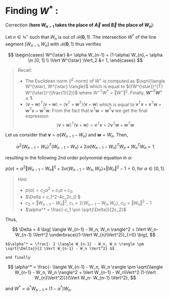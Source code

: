 # Finding $W^*$ :

Correction (**here $W_{n-1}$ takes the place of $\vec{A}$ and $\vec{B}$ the place of $W_{n}$**):

Let $n \in \mathbb{N}^{\star}$ such that $W_n$ is out of $\mathcal{B}(\mathbf{0}, 1)$.  The intersection $W^*$ of the line segment $[W_{n-1}, W_{n}]$ with $\mathcal{B}(\mathbf{0}, 1)$ thus verifies

$$
    \begin{cases}
        W^{\star} &= \alpha W_{n-1} + (1-\alpha) W_{n},~ \alpha \in [0, 1] \\
        \Vert W^{\star} \Vert_2 &= 1,
    \end{cases}
$$

> Recall:
> - The Euclidean norm ($l^2$-norm) of $W^{\star}$ is computed as $\sqrt{\langle W^{\star}, W^{\star} \rangle}$ which is equal to $({W^{\star}}^{T}  W^{\star})^{\frac{1}{2}}$ where ${W^{\star}}^{T}  W^*= \Vert W^{\star} \Vert^2$. Finally, **${W^{\star}}^{T}  W^{\star} = 1$**. 
> - $(\mathbf{v}+ \mathbf{w})^T(\mathbf{v}+ \mathbf{w})=(\mathbf{v}^T+ \mathbf{w}^T)(\mathbf{v}+ \mathbf{w})$ which is equal to $\mathbf{v}^T\mathbf{v}+\mathbf{v}^T\mathbf{w}+\mathbf{w}^T\mathbf{v} + \mathbf{w}^T \mathbf{w}$. From the fact that $\mathbf{v}^T\mathbf{w}=\mathbf{w}^T\mathbf{v}$ we get the final expression $$(\mathbf{v}+ \mathbf{w})^T(\mathbf{v}+ \mathbf{w})=\mathbf{v}^T\mathbf{v}+2\mathbf{v}^T\mathbf{w}+\mathbf{w}^T \mathbf{w}$$

Let us consider that $\mathbf{v}= \alpha (W_{n-1}- W_{n})$ and $\mathbf{w}= W_{n}$. Then, 

$$\alpha^{2} (W_{n-1}- W_{n})^{T} (W_{n-1}- W_{n})+ 2\alpha (W_{n-1}- W_{n})^{T} W_{n} + W_{n}^{T} W_{n} = 1$$

resulting in the following 2nd order polynomial equation in $\alpha$:

$$
    p(\alpha) = \alpha^2 \Vert W_{n-1} - W_n \Vert^2  + 2\alpha \langle W_{n-1} - W_n, W_n \rangle + \Vert W_{n}\Vert^2 - 1 = 0,~ \text{for } \alpha \in [0,1].
$$

> Hint: 
> - $p(\alpha) = c_2\alpha^2+ c_1 \alpha + c_0$
> - $\Delta = c_1^2-4c_2c_0 $
> - $c_2= \Vert W_{n-1} - W_n \Vert^2$, $c_1=2\langle W_{n-1} - W_n, W_n \rangle$, $c_0=\Vert W_{n}\Vert^2-1$
> - $\alpha^* = \frac{-c_1 \pm \sqrt{\Delta}}{2c_2}$

Thus,

$$
    \Delta = 4 \big[ \langle W_{n-1} - W_n, W_n \rangle^2 + \Vert W_n- W_{n-1} \Vert^2 \underbrace{(1-\Vert W_{n}\Vert^2)}_{>0} \big], $$
    
    $$\alpha^* = \frac{- 2 \langle W_{n-1} - W_n, W_n \rangle \pm \sqrt{\Delta}}{2 \Vert W_{n-1} - W_n \Vert^2} $$
    
    and finally 
    
   $$ \alpha^* = \frac{- \langle W_{n-1} - W_n, W_n \rangle \pm \sqrt{\langle W_{n-1} - W_n, W_n \rangle^2 + \Vert W_{n-1} - W_n\Vert^2 (1-\Vert W_{n}\Vert^2)}}{\Vert W_n- W_{n-1} \Vert^2},
$$

and $W^* = \alpha^* W_{n-1} + (1-\alpha^*) W_{n}$.
